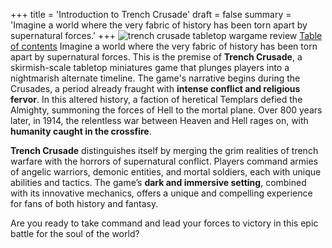 +++
title = 'Introduction to Trench Crusade'
draft = false
summary = 'Imagine a world where the very fabric of history has been torn apart by supernatural forces.'
+++
![trench crusade tabletop wargame review](/images/trench-crusade-wargame.webp)
[Table of contents](/reviews/trench-crusade-review/)
Imagine a world where the very fabric of history has been torn apart by supernatural forces. This is the premise of **Trench Crusade**, a skirmish-scale tabletop miniatures game that plunges players into a nightmarish alternate timeline. The game's narrative begins during the Crusades, a period already fraught with **intense conflict and religious fervor**. In this altered history, a faction of heretical Templars defied the Almighty, summoning the forces of Hell to the mortal plane. Over 800 years later, in 1914, the relentless war between Heaven and Hell rages on, with **humanity caught in the crossfire**.

**Trench Crusade** distinguishes itself by merging the grim realities of trench warfare with the horrors of supernatural conflict. Players command armies of angelic warriors, demonic entities, and mortal soldiers, each with unique abilities and tactics. The game’s **dark and immersive setting**, combined with its innovative mechanics, offers a unique and compelling experience for fans of both history and fantasy.

Are you ready to take command and lead your forces to victory in this epic battle for the soul of the world?
